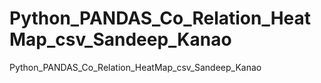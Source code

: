 # Python_PANDAS_Co_Relation_HeatMap_csv_Sandeep_Kanao
Python_PANDAS_Co_Relation_HeatMap_csv_Sandeep_Kanao
